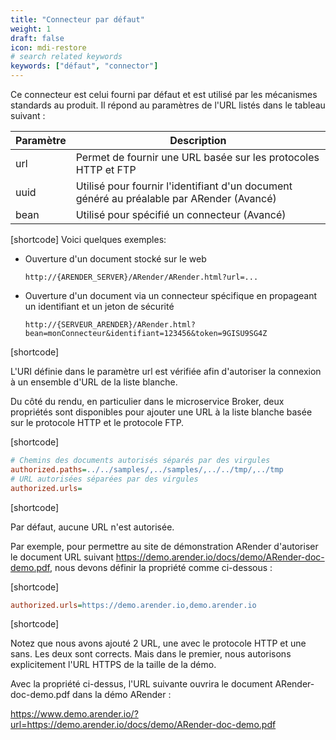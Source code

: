 ```yaml
---
title: "Connecteur par défaut"
weight: 1
draft: false
icon: mdi-restore
# search related keywords
keywords: ["défaut", "connector"]
---
```


Ce connecteur est celui fourni par défaut et est utilisé par les
mécanismes standards au produit. Il répond au paramètres de l'URL
listés dans le tableau suivant :

| Paramètre | Description                                                                               |
| --------- | ----------------------------------------------------------------------------------------- |
| url       | Permet de fournir une URL basée sur les protocoles HTTP et FTP                            |
| uuid      | Utilisé pour fournir l'identifiant d'un document généré au préalable par ARender (Avancé) |
| bean      | Utilisé pour spécifié un connecteur (Avancé)                                              |

[shortcode]
Voici quelques exemples:

- Ouverture d'un document stocké sur le web

  `http://{ARENDER_SERVER}/ARender/ARender.html?url=...`

- Ouverture d'un document via un connecteur spécifique en propageant un identifiant et un jeton de sécurité

  `http://{SERVEUR_ARENDER}/ARender.html?bean=monConnecteur&identifiant=123456&token=9GISU9SG4Z`

[shortcode]

L'URI définie dans le paramètre url est vérifiée afin d'autoriser la connexion à un ensemble d'URL de la liste blanche.

Du côté du rendu, en particulier dans le microservice Broker, deux propriétés sont disponibles pour ajouter une URL à la liste blanche basée sur le protocole HTTP et le protocole FTP.


[shortcode]

```cfg
# Chemins des documents autorisés séparés par des virgules
authorized.paths=../../samples/,../samples/,../../tmp/,../tmp
# URL autorisées séparées par des virgules
authorized.urls=
```

[shortcode]

Par défaut, aucune URL n'est autorisée.

Par exemple, pour permettre au site de démonstration ARender d'autoriser le document URL suivant https://demo.arender.io/docs/demo/ARender-doc-demo.pdf, nous devons définir la propriété comme ci-dessous :

[shortcode]

```cfg
authorized.urls=https://demo.arender.io,demo.arender.io
```

[shortcode]

Notez que nous avons ajouté 2 URL, une avec le protocole HTTP et une sans. Les deux sont corrects.
Mais dans le premier, nous autorisons explicitement l'URL HTTPS de la taille de la démo.

Avec la propriété ci-dessus, l'URL suivante ouvrira le document ARender-doc-demo.pdf dans la démo ARender :

https://www.demo.arender.io/?url=https://demo.arender.io/docs/demo/ARender-doc-demo.pdf